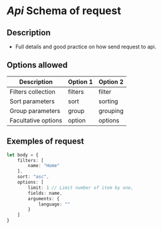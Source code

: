 # **_Api_** **Schema of request**

## Description

- Full details and good practice on how send request to api.

## Options allowed

| Description         | Option 1 | Option 2 |
| ------------------- | -------- | -------- |
| Filters collection  | filters  | filter   |
| Sort parameters     | sort     | sorting  |
| Group parameters    | group    | grouping |
| Facultative options | option   | options  |

## Exemples of request

```ts
let body = {
    filters: [
        name: "Home"
    ],
    sort: "asc",
    options: [
        limit: 1 // Limit number of item by one,
        fields: name,
        arguments: {
            language: "" 
        }
    ]
}
```